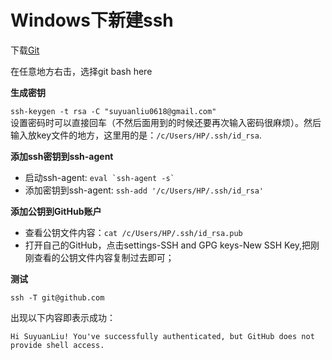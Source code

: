 # Windows下新建ssh

下载[Git](https://git-scm.com/downloads)

在任意地方右击，选择git bash here

**生成密钥**

`ssh-keygen -t rsa -C "suyuanliu0618@gmail.com"`    
设置密码时可以直接回车（不然后面用到的时候还要再次输入密码很麻烦）。然后输入放key文件的地方，这里用的是：`/c/Users/HP/.ssh/id_rsa`.

**添加ssh密钥到ssh-agent**   

- 启动ssh-agent: `` eval `ssh-agent -s` ``
- 添加密钥到ssh-agent: `ssh-add '/c/Users/HP/.ssh/id_rsa'`

**添加公钥到GitHub账户**

- 查看公钥文件内容：`cat /c/Users/HP/.ssh/id_rsa.pub`
- 打开自己的GitHub，点击settings-SSH and GPG keys-New SSH Key,把刚刚查看的公钥文件内容复制过去即可；

**测试**

`ssh -T git@github.com`

出现以下内容即表示成功：
```
Hi SuyuanLiu! You've successfully authenticated, but GitHub does not provide shell access.
```


